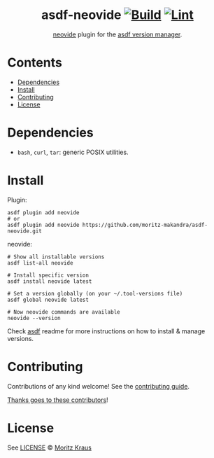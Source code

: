 <div align="center">

# asdf-neovide [![Build](https://github.com/moritz-makandra/asdf-neovide/actions/workflows/build.yml/badge.svg)](https://github.com/moritz-makandra/asdf-neovide/actions/workflows/build.yml) [![Lint](https://github.com/moritz-makandra/asdf-neovide/actions/workflows/lint.yml/badge.svg)](https://github.com/moritz-makandra/asdf-neovide/actions/workflows/lint.yml)


[neovide](https://neovide.dev/) plugin for the [asdf version manager](https://asdf-vm.com).

</div>

# Contents

- [Dependencies](#dependencies)
- [Install](#install)
- [Contributing](#contributing)
- [License](#license)

# Dependencies

- `bash`, `curl`, `tar`: generic POSIX utilities.

# Install

Plugin:

```shell
asdf plugin add neovide
# or
asdf plugin add neovide https://github.com/moritz-makandra/asdf-neovide.git
```

neovide:

```shell
# Show all installable versions
asdf list-all neovide

# Install specific version
asdf install neovide latest

# Set a version globally (on your ~/.tool-versions file)
asdf global neovide latest

# Now neovide commands are available
neovide --version
```

Check [asdf](https://github.com/asdf-vm/asdf) readme for more instructions on how to
install & manage versions.

# Contributing

Contributions of any kind welcome! See the [contributing guide](contributing.md).

[Thanks goes to these contributors](https://github.com/moritz-makandra/asdf-neovide/graphs/contributors)!

# License

See [LICENSE](LICENSE) © [Moritz Kraus](https://github.com/moritz-makandra/)
